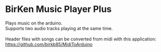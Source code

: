 # BirKen Music Player Plus
Plays music on the arduino.<br/>
Supports two audio tracks playing at the same time.<br/>
<br/>
Header files with songs can be converted from midi with this application:<br/>
https://github.com/birkb85/MidiToArduino<br/>